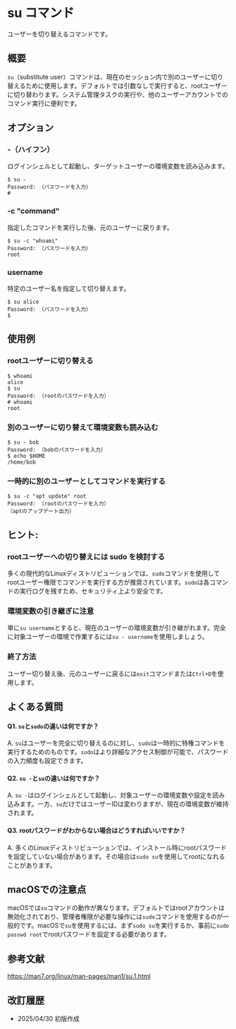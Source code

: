 # su コマンド

ユーザーを切り替えるコマンドです。

## 概要

`su`（substitute user）コマンドは、現在のセッション内で別のユーザーに切り替えるために使用します。デフォルトでは引数なしで実行すると、rootユーザーに切り替わります。システム管理タスクの実行や、他のユーザーアカウントでのコマンド実行に便利です。

## オプション

### **-**（ハイフン）

ログインシェルとして起動し、ターゲットユーザーの環境変数を読み込みます。

```console
$ su -
Password: （パスワードを入力）
#
```

### **-c "command"**

指定したコマンドを実行した後、元のユーザーに戻ります。

```console
$ su -c "whoami"
Password: （パスワードを入力）
root
```

### **username**

特定のユーザー名を指定して切り替えます。

```console
$ su alice
Password: （パスワードを入力）
$
```

## 使用例

### rootユーザーに切り替える

```console
$ whoami
alice
$ su
Password: （rootのパスワードを入力）
# whoami
root
```

### 別のユーザーに切り替えて環境変数も読み込む

```console
$ su - bob
Password: （bobのパスワードを入力）
$ echo $HOME
/home/bob
```

### 一時的に別のユーザーとしてコマンドを実行する

```console
$ su -c "apt update" root
Password: （rootのパスワードを入力）
（aptのアップデート出力）
```

## ヒント:

### rootユーザーへの切り替えには sudo を検討する

多くの現代的なLinuxディストリビューションでは、`sudo`コマンドを使用してrootユーザー権限でコマンドを実行する方が推奨されています。`sudo`は各コマンドの実行ログを残すため、セキュリティ上より安全です。

### 環境変数の引き継ぎに注意

単に`su username`とすると、現在のユーザーの環境変数が引き継がれます。完全に対象ユーザーの環境で作業するには`su - username`を使用しましょう。

### 終了方法

ユーザー切り替え後、元のユーザーに戻るには`exit`コマンドまたは`Ctrl+D`を使用します。

## よくある質問

#### Q1. `su`と`sudo`の違いは何ですか？
A. `su`はユーザーを完全に切り替えるのに対し、`sudo`は一時的に特権コマンドを実行するためのものです。`sudo`はより詳細なアクセス制御が可能で、パスワードの入力頻度も設定できます。

#### Q2. `su -`と`su`の違いは何ですか？
A. `su -`はログインシェルとして起動し、対象ユーザーの環境変数や設定を読み込みます。一方、`su`だけではユーザーIDは変わりますが、現在の環境変数が維持されます。

#### Q3. rootパスワードがわからない場合はどうすればいいですか？
A. 多くのLinuxディストリビューションでは、インストール時にrootパスワードを設定していない場合があります。その場合は`sudo su`を使用してrootになれることがあります。

## macOSでの注意点

macOSでは`su`コマンドの動作が異なります。デフォルトではrootアカウントは無効化されており、管理者権限が必要な操作には`sudo`コマンドを使用するのが一般的です。macOSで`su`を使用するには、まず`sudo su`を実行するか、事前に`sudo passwd root`でrootパスワードを設定する必要があります。

## 参考文献

https://man7.org/linux/man-pages/man1/su.1.html

## 改訂履歴

- 2025/04/30 初版作成